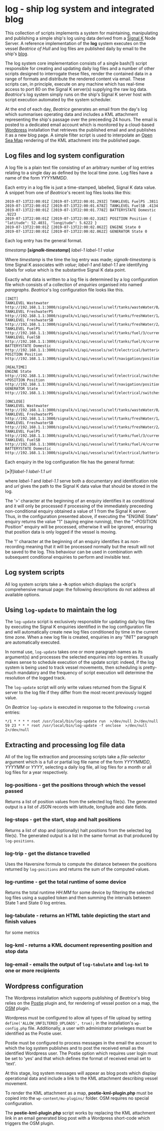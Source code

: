 # log - ship log system and integrated blog

This collection of scripts implements a system for maintaining, manipulating
and publishing a simple ship's log using data derived from a
[Signal K](http://www.signalk.org) Node Server.
A reference implementation of the __log__ system executes on the vessel
_Beatrice of Hull_ and log files are published daily by email to the ship's
[blog](http://www.pdjr.eu/).

The log system core implementation consists of a single bash(1) script
responsible for creating and updating daily log files and a number of other
scripts designed to interrogate these files, render the contained data in a
range of formats and distribute the rendered content via email.
These scripts can, in principle, execute on any machine which has real-time
access to port 80 on the Signal K server(s) supplying the raw log data.
_Beatrice_'s log system simply runs on the ship's Signal K server host with
script execution automated by the system scheduler.

At the end of each day, _Beatrice_ generates an email from the day's log which
summarises operating data and includes a KML attachment representing the ship's
passage over the preceeding 24 hours.
The email is posted to a dedicated email account which is monitored by a cloud-based
[Wordpress](https://wordpress.org/)
installation that retrieves the published email and and publishes it as a new blog
page.
A simple filter script is used to interpolate an
[Open Sea Map](https://www.openseamap.org/)
rendering of the KML attachment into the published page.

## Log files and log system configuration

A log file is a plain text file consisting of an arbitrary number of log entries
relating to a single day as defined by the local time zone.
Log files have a name of the form _YYYYMMDD_.

Each entry in a log file is just a time-stamped, labelled, Signal K data value. 
A snippet from one of _Beatrice_'s recent log files looks like this:

```
2019-07-13T22:00:01Z [2019-07-13T22:00:01.293Z] TANKLEVEL FuelPS .3811
2019-07-13T22:00:01Z [2019-07-13T22:00:01.678Z] TANKLEVEL FuelSB .4134
2019-07-13T22:00:01Z [2019-07-13T22:00:01.778Z] BATTERYSTATE Domestic .9223
2019-07-13T22:00:01Z [2019-07-13T22:00:02.318Z] POSITION Position { "latitude": 52.4031, "longitude": 5.6222 }
2019-07-13T22:00:01Z [2019-07-13T22:00:02.062Z] ENGINE State 0
2019-07-13T22:00:01Z [2019-07-13T22:00:02.062Z] GENERATOR State 0
```

Each log entry has the general format.

_timestamp_ __[___signalk-timestamp___]__ _label-1_ _label-1.1_ _value_

Where _timestamp_ is the time the log entry was made; _signalk-timestamp_ is time
Signal K associates with _value_; _label-1_ and _label-1.1_ are identifying
labels for _value_ which is the substantive Signal K data point.

Exactly what data is written to a log file is determined by a log configuration file
which consists of a collection of _enquiries_ organised into named _paragraphs_.
_Beatrice_'s log configuration file looks like this.

```
[INIT]
TANKLEVEL Wastewater http://192.168.1.1:3000/signalk/v1/api/vessels/self/tanks/wasteWater/0/currentLevel
TANKLEVEL FreshwaterPS http://192.168.1.1:3000/signalk/v1/api/vessels/self/tanks/freshWater/1/currentLevel
TANKLEVEL FreshwaterSB http://192.168.1.1:3000/signalk/v1/api/vessels/self/tanks/freshWater/2/currentLevel
TANKLEVEL FuelPS http://192.168.1.1:3000/signalk/v1/api/vessels/self/tanks/fuel/3/currentLevel
TANKLEVEL FuelSB http://192.168.1.1:3000/signalk/v1/api/vessels/self/tanks/fuel/4/currentLevel
BATTERYSTATE Domestic http://192.168.1.1:3000/signalk/v1/api/vessels/self/electrical/batteries/258/capacity/stateOfCharge
POSITION Position http://192.168.1.1:3000/signalk/v1/api/vessels/self/navigation/position

[REALTIME]
ENGINE State http://192.168.1.1:3000/signalk/v1/api/vessels/self/electrical/switches/16/16/state
>POSITION Position http://192.168.1.1:3000/signalk/v1/api/vessels/self/navigation/position
GENERATOR State http://192.168.1.1:3000/signalk/v1/api/vessels/self/electrical/switches/16/14/state

[ONCLOSE]
TANKLEVEL Wastewater http://192.168.1.1:3000/signalk/v1/api/vessels/self/tanks/wasteWater/0/currentLevel
TANKLEVEL FreshwaterPS http://192.168.1.1:3000/signalk/v1/api/vessels/self/tanks/freshWater/1/currentLevel
TANKLEVEL FreshwaterSB http://192.168.1.1:3000/signalk/v1/api/vessels/self/tanks/freshWater/2/currentLevel
TANKLEVEL FuelPS http://192.168.1.1:3000/signalk/v1/api/vessels/self/tanks/fuel/3/currentLevel
TANKLEVEL FuelSB http://192.168.1.1:3000/signalk/v1/api/vessels/self/tanks/fuel/4/currentLevel
BATTERYSTATE Domestic http://192.168.1.1:3000/signalk/v1/api/vessels/self/electrical/batteries/258/capacity/stateOfCharge
```

Each enquiry in the log configuration file has the general format:

\[__>__|__!__\]_label-1_ _label-1.1_ _url_

where _label-1_ and _label-1.1_ serve both a documentary and identification
role and _url_ gives the path to the Signal K data value that should be stored
in the log.

The '>' character at the beginning of an enquiry identifies it as conditional
and it will only be processed if processing of the immediately preceeding
non-conditional enquiry obtained a value of 1 from the Signal K server.
Thus, in the configuration presented above, if executing the "ENGINE State"
enquiry returns the value "1" (saying engine running), then the ">POSITION
Position" enquiry will be processed, otherwise it will be ignored, ensuring that
position data is only logged if the vessel is moving.

The '!' character at the beginning of an enquiry identifies it as non-recording
meaning that it will be processed normally but the result will not be saved to
the log.
This behaviour can be used in combination with subsequent conditional enquiries
to perform and invisible test. 

## Log system scripts

All log system scripts take a __-h__ option which displays the script's
comprehensive manual page: the following descriptions do not address all
available options.  

## Using `log-update` to maintain the log

The `log-update` script is exclusively responsible for updating daily log files
by executing the Signal K enquiries identified in the log configuration file and
will automatically create new log files conditioned by time in the current time
zone.
When a new log file is created, enquiries in any "INIT" paragraph are
automatically executed.

In normal use, `log-update` takes one or more paragraph names as its
argument(s) and processes the selected enquiries into log entries.
It usually makes sense to schedule execution of the update script: indeed, if
the log system is being used to track vessel movements, then scheduling is
pretty-much mandatory and the frequency of script execution will determine
the resolution of the logged track.

The `log-update` script will only write values returned from the Signal K server
to the log file if they differ from the most recent previously logged value.

On _Beatrice_ `log-update` is executed in response to the following `crontab`
entries:

```
*/1 * * * * root /usr/local/bin/log-update run  >/dev/null 2>/dev/null
59 23 * * * root /usr/local/bin/log-update -f onclose  >/dev/null 2>/dev/null
```

## Extracting and processing log file data

All of the log file extraction and processing scripts take a _file-selector_
argument which is a full or partial log file name of the form _YYYYMMDD_,
_YYYYMM_ or _YYYY_, selecting a daily log file, all log files for a month or all
log files for a year respectively.

### log-positions - get the positions through which the vessel passed

Returns a list of position values from the selected log file(s).
The generated output is a list of JSON records with latitude, longitude and date
fields.

### log-stops - get the start, stop and halt positions

Returns a list of stop and (optionally) halt positions from the selected log
file(s).
The generated output is a list in the same format as that produced by
`log-positions`.

### log-trip - get the distance travelled

Uses the Haversine formula to compute the distance between the positions
returned by `log-positions` and returns the sum of the computed values.

### log-runtime - get the total runtime of some device

Returns the total runtime _HH_:_MM_ for some device by filtering the selected
log files using a supplied token and then summing the intervals between State 1
and State 0 log entries. 

### log-tabulate - returns an HTML table depicting the start and finish values
for some metrics

### log-kml - returns a KML document representing position and stop data

### log-email - emails the output of `log-tabulate` and `log-kml` to one or more recipients

## Wordpress configuration

The Wordpress installation which supports publishing of _Beatrice_'s blog relies
on the
[Postie](https://wordpress.org/plugins/postie/)
plugin and, for rendering of vessel postion on a map, the
[OSM](https://wordpress.org/plugins/osm/)
plugin.  

Wordpress must be configured to allow all types of file upload by setting
`define('ALLOW_UNFILTERED_UPLOADS', true);` in the installation's
`wp-config.php` file.
Additionally, a user with administrator priveleges must be identified as the
Postie user.

Postie must be configured to process messages in the email the account to which
the log system publishes and to post the received email as the identified
Wordpress user.
The Postie option which requires user login must be set to 'yes' and that which
defines the format of received email set to 'text'.

At this stage, log system messages will appear as blog posts which display
operational data and include a link to the KML attachment describing vessel
movement.

To render the KML attachment as a map, __postie-kml-plugin.php__ must be copied
into the `wp-content/mu-plugins/` folder.
OSM requires no special configuration.

The __postie-kml-plugin.php__ script works by replacing the KML attachment link
in an email generated blog post with a Wordpress short-code which triggers the
OSM plugin.

